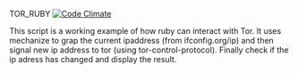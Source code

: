   TOR_RUBY  [![Code Climate](https://codeclimate.com/github/bennacer860/tor_ruby/badges/gpa.svg)](https://codeclimate.com/github/bennacer860/tor_ruby)

This script is a working example of how ruby can interact with Tor. It uses mechanize to grap the current ipaddress (from
ifconfig.org/ip) and then signal new ip address to tor (using tor-control-protocol). Finally check if the ip adress has
changed and display the result.


